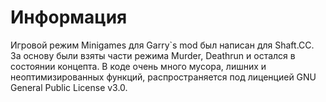 # Информация
Игровой режим Minigames для Garry`s mod был написан для Shaft.CC. За основу были взяты части режима Murder, Deathrun и остался в состоянии концепта. В коде очень много мусора, лишних и неоптимизированных функций, распространяется под лиценцией GNU General Public License v3.0.
